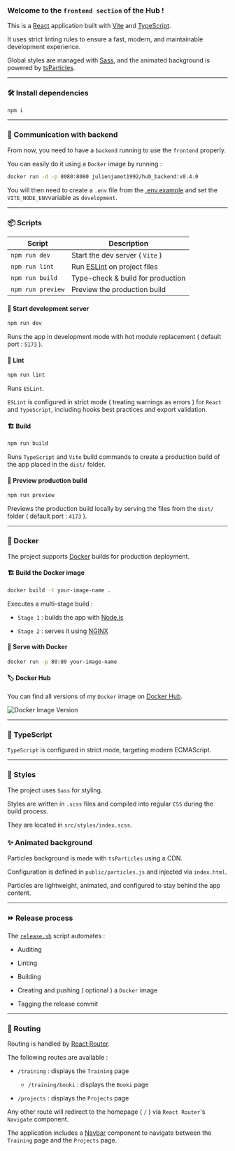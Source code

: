 ### Welcome to the `frontend section` of the Hub !

This is a [React](https://react.dev) application built with [Vite](https://vitejs.dev) and [TypeScript](https://www.typescriptlang.org).

It uses strict linting rules to ensure a fast, modern, and maintainable development experience.

Global styles are managed with [Sass](https://sass-lang.com), and the animated background is powered by [tsParticles](https://particles.js.org).

---

### 🛠️ Install dependencies

```bash
npm i
```

---

### 🔄 Communication with backend

From now, you need to have a `backend` running to use the `frontend` properly.

You can easily do it using a `Docker` image by running :

```bash
docker run -d -p 8080:8080 julienjamet1992/hub_backend:v0.4.0
```

You will then need to create a `.env` file from the [.env.example](./.env.example) and set the `VITE_NODE_ENV`variable as `development`.

---

### 📦 Scripts

| Script            | Description                                       |
|-------------------|-------------------------------------------------- |
| `npm run dev`     | Start the dev server ( `Vite` )                   |
| `npm run lint`    | Run [ESLint](https://eslint.org) on project files |
| `npm run build`   | Type-check & build for production                 |
| `npm run preview` | Preview the production build                      |

#### 🚀 Start development server

```bash
npm run dev
```

Runs the app in development mode with hot module replacement ( default port : `5173` ).

#### 🧹 Lint

```bash
npm run lint
```

Runs `ESLint`.

`ESLint` is configured in strict mode ( treating warnings as errors ) for `React` and `TypeScript`, including hooks best practices and export validation.

#### 🏗️ Build

```bash
npm run build
```

Runs `TypeScript` and `Vite` build commands to create a production build of the app placed in the `dist/` folder.

#### 👀 Preview production build

```bash
npm run preview
```

Previews the production build locally by serving the files from the `dist/` folder ( default port : `4173` ).

---

### 🐳 Docker

The project supports [Docker](https://www.docker.com) builds for production deployment.

#### 🏗️ Build the Docker image

```bash
docker build -t your-image-name .
```

Executes a multi-stage build :

- `Stage 1` : builds the app with [Node.js](https://nodejs.org)

- `Stage 2` : serves it using [NGINX](https://nginx.org)

#### 🚀 Serve with Docker

```bash
docker run -p 80:80 your-image-name
```

#### 🏷️ Docker Hub

You can find all versions of my `Docker` image on [Docker Hub](https://hub.docker.com/r/julienjamet1992/hub_frontend).

![Docker Image Version](https://img.shields.io/docker/v/julienjamet1992/hub_frontend?sort=semver)

---

### 🔵 TypeScript

`TypeScript` is configured in strict mode, targeting modern ECMAScript.

---

### 🎨 Styles

The project uses `Sass` for styling.

Styles are written in `.scss` files and compiled into regular `CSS` during the build process.

They are located in `src/styles/index.scss`.

### ✨ Animated background

Particles background is made with `tsParticles` using a CDN.
 
Configuration is defined in `public/particles.js` and injected via `index.html`.

Particles are lightweight, animated, and configured to stay behind the app content.

---

### ⏩ Release process

The [`release.sh`](./release.sh) script automates :

- Auditing

- Linting

- Building

- Creating and pushing ( optional ) a `Docker` image

- Tagging the release commit

---

### 🧭 Routing

Routing is handled by [React Router](https://reactrouter.com).

The following routes are available :

- `/training` : displays the `Training` page

  - `/training/booki` : displays the `Booki` page

- `/projects` : displays the `Projects` page

Any other route will redirect to the homepage ( `/` ) via `React Router`'s `Navigate` component.

The application includes a [Navbar](./src/components/hub/Navbar.tsx) component to navigate between the `Training` page and the `Projects` page.